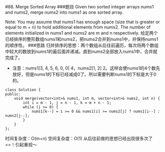 #88. Merge Sorted Array
###题目
Given two sorted integer arrays nums1 and nums2, merge nums2 into nums1 as one sorted array.

Note:
You may assume that nums1 has enough space (size that is greater or equal to m + n) to hold additional elements from nums2. The number of elements initialized in nums1 and nums2 are m and n respectively.
给定两个已经排序的整形数组nums1和nums2，把nums2合并到nums1中，并保持nums1的顺序性。
###思路
归并排序的思想：两个数组从后往前遍历，每次将两个数组中较大的数放到nums1的最后面并递减。直到nums2全部放入nums1中，合并就完成了。
 - 注意：nums1[3, 4, 5, 6, 0, 0] 4，nums2[1, 2] 2。这样会使nums1的4个数先放好，但是nums1的下标已经减成0了。所以需要判断nums1的下标是大于0的。


```
class Solution {
public:
    void merge(vector<int>& nums1, int m, vector<int>& nums2, int n) {
        int i = m - 1, j = n - 1, k = m + n - 1;
        while (j >= 0) {
            nums1[k--] = i >= 0 && nums1[i] >= nums2[j] ? nums1[i--] : nums2[j--];
        }
    }
};
```
 
 时间复杂度：O(m+n)
 空间复杂度：O(1)
 从后往前做的思想已经出现很多次了==！引起重视～
